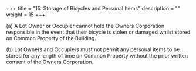 +++
title = "15.	Storage of Bicycles and Personal Items"
description = ""
weight = 15
+++


(a)	A Lot Owner or Occupier cannot hold the Owners Corporation responsible in the event that their bicycle is stolen or damaged whilst stored on Common Property of the Building.

(b)	Lot Owners and Occupiers must not permit any personal items to be stored for any length of time on Common Property without the prior written consent of the Owners Corporation.

